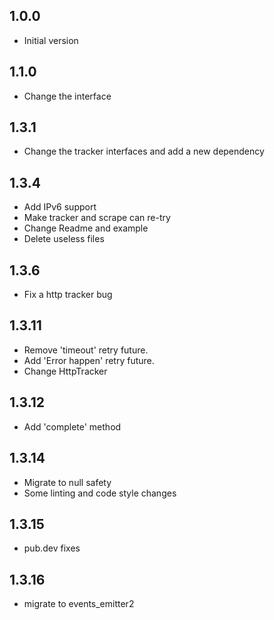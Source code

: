 ## 1.0.0

- Initial version

## 1.1.0

- Change the interface

## 1.3.1

- Change the tracker interfaces and add a new dependency

## 1.3.4

- Add IPv6 support
- Make tracker and scrape can re-try
- Change Readme and example
- Delete useless files

## 1.3.6

- Fix a http tracker bug

## 1.3.11

- Remove 'timeout' retry future.
- Add 'Error happen' retry future.
- Change HttpTracker

## 1.3.12

- Add 'complete' method

## 1.3.14

- Migrate to null safety
- Some linting and code style changes

## 1.3.15
- pub.dev fixes

## 1.3.16
- migrate to events_emitter2